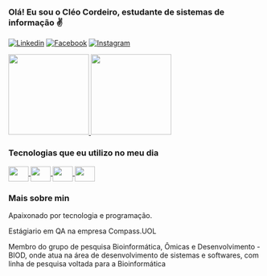 ### Olá! Eu sou o Cléo Cordeiro, estudante de sistemas de informação ✌️ 

[![Linkedin](https://img.shields.io/badge/LinkedIn-0077B5?style=for-the-badge&logo=linkedin&logoColor=white)](https://www.linkedin.com/in/cleocordeiro/)
[![Facebook](https://img.shields.io/badge/Facebook-1877F2?style=for-the-badge&logo=facebook&logoColor=white)](https://www.facebook.com/cleo.m.cordeiro/)
[![Instagram](https://img.shields.io/badge/Instagram-E4405F?style=for-the-badge&logo=instagram&logoColor=white)](https://www.linkedin.com/in/cleocordeiro/)

<div>
<a href="https://github.com/CleoCordeiro">
  <img height="160en" src="https://github-readme-stats.vercel.app/api?username=cleocordeiro&show_icons=true&theme=dracula" />
  <img height="160en" src="https://github-readme-stats.vercel.app/api/top-langs/?username=cleocordeiro&show_icons=true&theme=dracula&layout=compact" />
</a>
</div>


### Tecnologias que eu utilizo no meu dia
<div class="display">
<a href="https://github.com/CleoCordeiro">
<img align="center" height="30" width="40" src="https://cdn.jsdelivr.net/gh/devicons/devicon/icons/java/java-original.svg" />
<img align="center" height="30" width="40" src="https://cdn.jsdelivr.net/gh/devicons/devicon/icons/spring/spring-original.svg" />
<img align="center" height="30" width="40" src="https://cdn.jsdelivr.net/gh/devicons/devicon/icons/python/python-original.svg" />
<img align="center" height="30" width="40" src="https://cdn.jsdelivr.net/gh/devicons/devicon/icons/vuejs/vuejs-original.svg" />
</a>
</div>

### Mais sobre min
Apaixonado por tecnologia e programação.

Estágiario em QA na empresa Compass.UOL

Membro do grupo de pesquisa Bioinformática, Ômicas e Desenvolvimento - BIOD, onde atua na área de desenvolvimento de sistemas e softwares, com linha de pesquisa voltada para a Bioinformática
